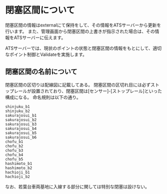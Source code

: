 # 閉塞区間について

閉塞区間の情報はexternalにて保持をして、その情報をATSサーバーから更新を行います。
また、管理画面から閉塞区間の上書きが指示された場合は、その情報をATSサーバーに伝えます。

ATSサーバーでは、現状のポイントの状態と閉塞区間の情報をもとにして、適切なポイント制御とValidateを実施します。

## 閉塞区間の名前について

閉塞区間の区切りは配線図に記載してある。
閉塞区間の区切れ目には必ずストップレールが設置されており、閉塞区間は[センサー]-[ストップレール]といった構成になる。
命名規則は以下の通り。

```
shinjuku_b1
shinjuku_b2
sakurajosui_b1
sakurajosui_b2
sakurajosui_b3
sakurajosui_b4
sakurajosui_b5
sakurajosui_b6
chofu_b1
chofu_b2
chofu_b3
chofu_b4
chofu_b5
hashimoto_b1
hashimoto_b2
hachioji_b1
hachioji_b2
```

なお、若葉台車両基地に入線する部分に関しては特別な閉塞は設けない。
